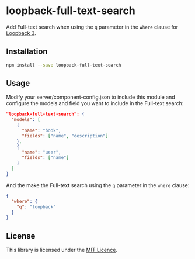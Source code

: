 # loopback-full-text-search
Add Full-text search when using the `q` parameter in the `where` clause for [Loopback 3](https://loopback.io/).

## Installation

```bash
npm install --save loopback-full-text-search
```

## Usage

Modify your server/component-config.json to include this module and configure the models and field you want to include in the Full-text search:

```json
"loopback-full-text-search": {
  "models": [
    {
      "name": "book",
      "fields": ["name", "description"]
    },
    {
      "name": "user",
      "fields": ["name"]
    }
  ]
}
```

And the make the Full-text search using the `q` parameter in the `where` clause:
```json
{ 
  "where": {
    "q": "loopback" 
  }
}
```

## License

This library is licensed under the [MIT Licence](LICENSE).